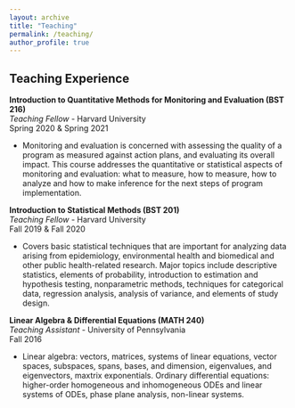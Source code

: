 ```yaml
---
layout: archive
title: "Teaching"
permalink: /teaching/
author_profile: true
---
```


## Teaching Experience 

**Introduction to Quantitative Methods for Monitoring and Evaluation (BST 216)** \
*Teaching Fellow* - Harvard University \
Spring 2020 & Spring 2021 
- Monitoring and evaluation is concerned with assessing the quality of a program as measured against action plans, and evaluating its overall impact. This course addresses the quantitative or statistical aspects of monitoring and evaluation: what to measure, how to measure, how to analyze and how to make inference for the next steps of program implementation.

**Introduction to Statistical Methods (BST 201)** \
*Teaching Fellow* - Harvard University \
Fall 2019 & Fall 2020
- Covers basic statistical techniques that are important for analyzing data arising from epidemiology, environmental health and biomedical and other public health-related research. Major topics include descriptive statistics, elements of probability, introduction to estimation and hypothesis testing, nonparametric methods, techniques for categorical data, regression analysis, analysis of variance, and elements of study design. 

**Linear Algebra & Differential Equations (MATH 240)** \
*Teaching Assistant* - University of Pennsylvania \
Fall 2016 
- Linear algebra: vectors, matrices, systems of linear equations, vector spaces, subspaces, spans, bases, and dimension, eigenvalues, and eigenvectors, maxtrix exponentials. Ordinary differential equations: higher-order homogeneous and inhomogeneous ODEs and linear systems of ODEs, phase plane analysis, non-linear systems.
